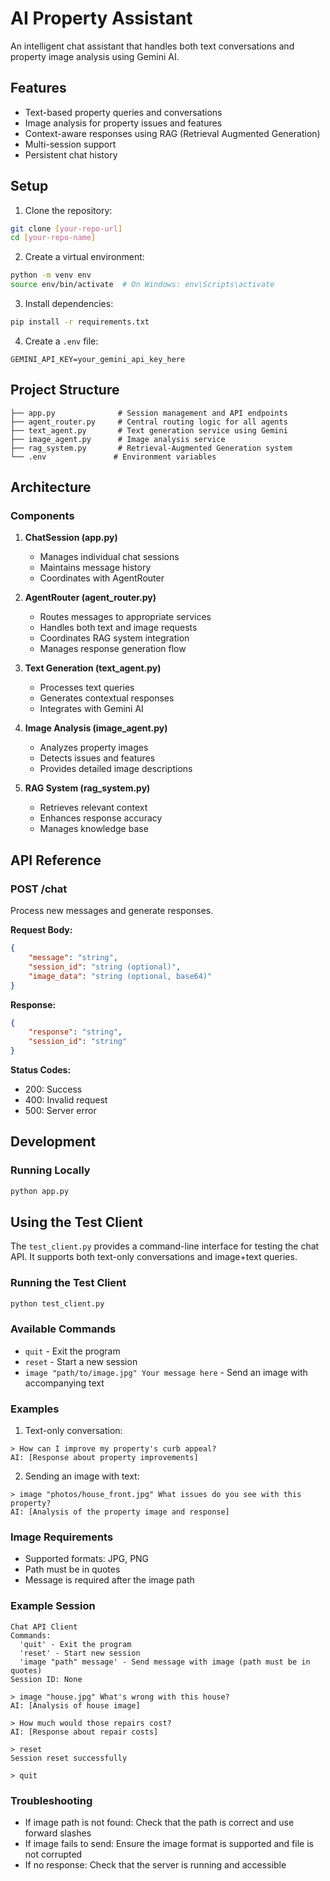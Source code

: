 # AI Property Assistant

An intelligent chat assistant that handles both text conversations and property image analysis using Gemini AI.

## Features
- Text-based property queries and conversations
- Image analysis for property issues and features
- Context-aware responses using RAG (Retrieval Augmented Generation)
- Multi-session support
- Persistent chat history

## Setup

1. Clone the repository:
```bash
git clone [your-repo-url]
cd [your-repo-name]
```

2. Create a virtual environment:
```bash
python -m venv env
source env/bin/activate  # On Windows: env\Scripts\activate
```

3. Install dependencies:
```bash
pip install -r requirements.txt
```

4. Create a `.env` file:
```env
GEMINI_API_KEY=your_gemini_api_key_here
```

## Project Structure

```
├── app.py              # Session management and API endpoints
├── agent_router.py     # Central routing logic for all agents
├── text_agent.py       # Text generation service using Gemini
├── image_agent.py      # Image analysis service
├── rag_system.py       # Retrieval-Augmented Generation system
└── .env               # Environment variables
```

## Architecture

### Components

1. **ChatSession (app.py)**
   - Manages individual chat sessions
   - Maintains message history
   - Coordinates with AgentRouter

2. **AgentRouter (agent_router.py)**
   - Routes messages to appropriate services
   - Handles both text and image requests
   - Coordinates RAG system integration
   - Manages response generation flow

3. **Text Generation (text_agent.py)**
   - Processes text queries
   - Generates contextual responses
   - Integrates with Gemini AI

4. **Image Analysis (image_agent.py)**
   - Analyzes property images
   - Detects issues and features
   - Provides detailed image descriptions

5. **RAG System (rag_system.py)**
   - Retrieves relevant context
   - Enhances response accuracy
   - Manages knowledge base

## API Reference

### POST /chat
Process new messages and generate responses.

**Request Body:**
```json
{
    "message": "string",
    "session_id": "string (optional)",
    "image_data": "string (optional, base64)"
}
```

**Response:**
```json
{
    "response": "string",
    "session_id": "string"
}
```

**Status Codes:**
- 200: Success
- 400: Invalid request
- 500: Server error



## Development

### Running Locally

```bash
python app.py
```

## Using the Test Client

The `test_client.py` provides a command-line interface for testing the chat API. It supports both text-only conversations and image+text queries.

### Running the Test Client
```bash
python test_client.py
```

### Available Commands
- `quit` - Exit the program
- `reset` - Start a new session
- `image "path/to/image.jpg" Your message here` - Send an image with accompanying text

### Examples

1. Text-only conversation:
```
> How can I improve my property's curb appeal?
AI: [Response about property improvements]
```

2. Sending an image with text:
```
> image "photos/house_front.jpg" What issues do you see with this property?
AI: [Analysis of the property image and response]
```

### Image Requirements
- Supported formats: JPG, PNG
- Path must be in quotes
- Message is required after the image path

### Example Session
```
Chat API Client
Commands:
  'quit' - Exit the program
  'reset' - Start new session
  'image "path" message' - Send message with image (path must be in quotes)
Session ID: None

> image "house.jpg" What's wrong with this house?
AI: [Analysis of house image]

> How much would those repairs cost?
AI: [Response about repair costs]

> reset
Session reset successfully

> quit
```

### Troubleshooting
- If image path is not found: Check that the path is correct and use forward slashes
- If image fails to send: Ensure the image format is supported and file is not corrupted
- If no response: Check that the server is running and accessible

